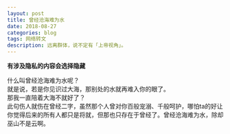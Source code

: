 ```yaml
---
layout: post
title: 曾经沧海难为水
date: 2018-08-27
categories: blog
tags: 网络转文
description: 远离群体，说不定有「上帝视角」。
---
```

**有涉及隐私的内容会选择隐藏**

什么叫曾经沧海难为水呢？  
就是说，若是你见识过大海，那别处的水就再难入你的眼了。  
那我一直陪着大海不就好了？  
此句伤人就伤在曾经二字，虽然那个人曾对你百般宠溺、千般呵护，哪怕ta的好让你觉得后来的所有人都只是将就，但那也只存在于曾经了。曾经沧海难为水，除却巫山不是云啊。
